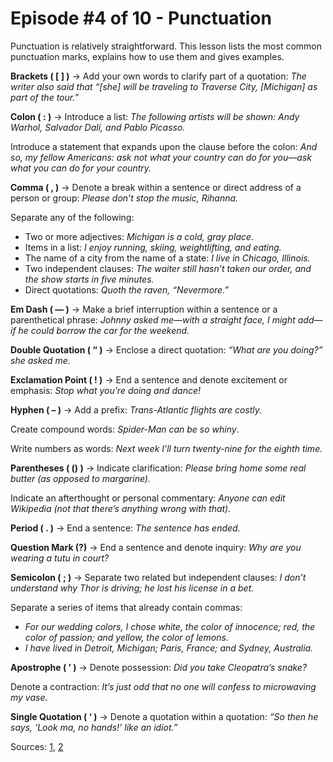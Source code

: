 # Episode #4 of 10 - Punctuation

Punctuation is relatively straightforward. This lesson lists the most common punctuation marks, explains how to use them and gives examples.

**Brackets ( [ ] )** → Add your own words to clarify part of a quotation: *The writer also said that “[she] will be traveling to Traverse City, [Michigan] as part of the tour.”*

**Colon ( : )** → Introduce a list: *The following artists will be shown: Andy Warhol, Salvador Dalí, and Pablo Picasso.*

Introduce a statement that expands upon the clause before the colon: *And so, my fellow Americans: ask not what your country can do for you—ask what you can do for your country.*

**Comma ( , )** → Denote a break within a sentence or direct address of a person or group: *Please don’t stop the music, Rihanna.*

Separate any of the following:
- Two or more adjectives: *Michigan is a cold, gray place.*
- Items in a list: *I enjoy running, skiing, weightlifting, and eating.*
- The name of a city from the name of a state: *I live in Chicago, Illinois.*
- Two independent clauses: *The waiter still hasn’t taken our order, and the show starts in five minutes.*
- Direct quotations: *Quoth the raven, “Nevermore.”*

**Em Dash ( — )** → Make a brief interruption within a sentence or a parenthetical phrase: *Johnny asked me—with a straight face, I might add—if he could borrow the car for the weekend.*

**Double Quotation ( “ )** → Enclose a direct quotation: *“What are you doing?” she asked me.*

**Exclamation Point ( ! )** → End a sentence and denote excitement or emphasis: *Stop what you’re doing and dance!*

**Hyphen ( – )** → Add a prefix: *Trans-Atlantic flights are costly.*

Create compound words: *Spider-Man can be so whiny*.

Write numbers as words: *Next week I’ll turn twenty-nine for the eighth time.*

**Parentheses ( () )** → Indicate clarification: *Please bring home some real butter (as opposed to margarine).*

Indicate an afterthought or personal commentary: *Anyone can edit Wikipedia (not that there’s anything wrong with that).*

**Period ( . )** → End a sentence: *The sentence has ended.*

**Question Mark (?)** → End a sentence and denote inquiry: *Why are you wearing a tutu in court?*

**Semicolon ( ; )** → Separate two related but independent clauses: *I don’t understand why Thor is driving; he lost his license in a bet.*

Separate a series of items that already contain commas:
- *For our wedding colors, I chose white, the color of innocence; red, the color of passion; and yellow, the color of lemons.*
- *I have lived in Detroit, Michigan; Paris, France; and Sydney, Australia.*

**Apostrophe ( ’ )** → Denote possession: *Did you take Cleopatra’s snake?*

Denote a contraction: *It’s just odd that no one will confess to microwaving my vase.*

**Single Quotation ( ‘ )** → Denote a quotation within a quotation: *“So then he says, ‘Look ma, no hands!’ like an idiot.”*

Sources: [1](http://www.wikihow.com/Use-English-Punctuation-Correctly), [2](http://grammar.yourdictionary.com/punctuation/punctuation-rules-help.html)
